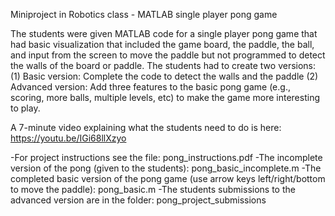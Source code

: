 Miniproject in Robotics class - MATLAB single player pong game

The students were given MATLAB code for a single player pong game that had basic visualization that included the game board, the paddle, the ball, and input from the screen to move the paddle but not programmed to detect the walls of the board or paddle. The students had to create two versions:
(1) Basic version: Complete the code to detect the walls and the paddle
(2) Advanced version: Add three features to the basic pong game (e.g., scoring, more balls, multiple levels, etc) to make the game more interesting to play.

A 7-minute video explaining what the students need to do is here: https://youtu.be/IGi68llXzyo

-For project instructions see the file: pong_instructions.pdf
-The incomplete version of the pong (given to the students): pong_basic_incomplete.m
-The completed basic version of the pong game (use arrow keys left/right/bottom to move the paddle): pong_basic.m
-The students submissions to the advanced version are in the folder: pong_project_submissions
